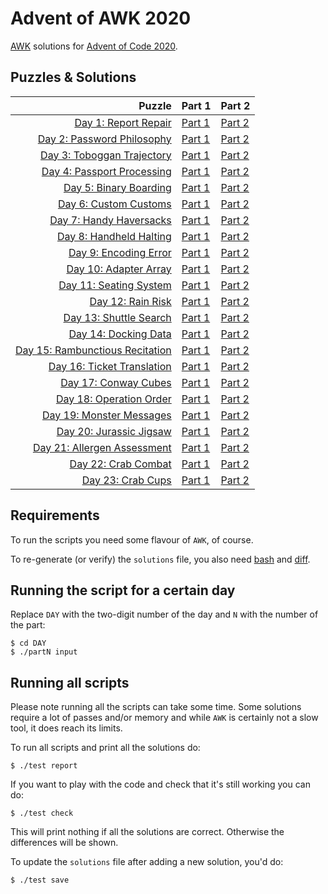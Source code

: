 # Advent of AWK 2020

[AWK](https://en.wikipedia.org/wiki/AWK) solutions for
[Advent of Code 2020](https://adventofcode.com/2020).

## Puzzles & Solutions

| Puzzle                                | Part 1             | Part 2             |
| -------------------------------------:| ------------------ | ------------------ |
| [Day 1: Report Repair][1]             | [Part 1](01/part1) | [Part 2](01/part2) |
| [Day 2: Password Philosophy][2]       | [Part 1](02/part1) | [Part 2](02/part2) |
| [Day 3: Toboggan Trajectory][3]       | [Part 1](03/part1) | [Part 2](03/part2) |
| [Day 4: Passport Processing][4]       | [Part 1](04/part1) | [Part 2](04/part2) |
| [Day 5: Binary Boarding][5]           | [Part 1](05/part1) | [Part 2](05/part2) |
| [Day 6: Custom Customs][6]            | [Part 1](06/part1) | [Part 2](06/part2) |
| [Day 7: Handy Haversacks][7]          | [Part 1](07/part1) | [Part 2](07/part2) |
| [Day 8: Handheld Halting][8]          | [Part 1](08/part1) | [Part 2](08/part2) |
| [Day 9: Encoding Error][9]            | [Part 1](09/part1) | [Part 2](09/part2) |
| [Day 10: Adapter Array][10]           | [Part 1](10/part1) | [Part 2](10/part2) |
| [Day 11: Seating System ][11]         | [Part 1](11/part1) | [Part 2](11/part2) |
| [Day 12: Rain Risk][12]               | [Part 1](12/part1) | [Part 2](12/part2) |
| [Day 13: Shuttle Search][13]          | [Part 1](13/part1) | [Part 2](13/part2) |
| [Day 14: Docking Data][14]            | [Part 1](14/part1) | [Part 2](14/part2) |
| [Day 15: Rambunctious Recitation][15] | [Part 1](15/part1) | [Part 2](15/part2) |
| [Day 16: Ticket Translation][16]      | [Part 1](16/part1) | [Part 2](16/part2) |
| [Day 17: Conway Cubes][17]            | [Part 1](17/part1) | [Part 2](17/part2) |
| [Day 18: Operation Order][18]         | [Part 1](18/part1) | [Part 2](18/part2) |
| [Day 19: Monster Messages][19]        | [Part 1](19/part1) | [Part 2](19/part2) |
| [Day 20: Jurassic Jigsaw][20]         | [Part 1](20/part1) | [Part 2](20/part2) |
| [Day 21: Allergen Assessment][21]     | [Part 1](21/part1) | [Part 2](21/part2) |
| [Day 22: Crab Combat][22]             | [Part 1](22/part1) | [Part 2](22/part2) |
| [Day 23: Crab Cups][23]               | [Part 1](23/part1) | [Part 2](23/part2) |

## Requirements

To run the scripts you need some flavour of `AWK`, of course.

To re-generate (or verify) the `solutions` file, you also need
[bash](https://en.wikipedia.org/wiki/Bash_(Unix_shell)) and
[diff](https://en.wikipedia.org/wiki/Diff).

## Running the script for a certain day

Replace `DAY` with the two-digit number of the day and `N` with the number
of the part:

	$ cd DAY
	$ ./partN input

## Running all scripts

Please note running all the scripts can take some time.
Some solutions require a lot of passes and/or memory and while `AWK` is
certainly not a slow tool, it does reach its limits.

To run all scripts and print all the solutions do:

	$ ./test report

If you want to play with the code and check that it's still working you can
do:

	$ ./test check

This will print nothing if all the solutions are correct.
Otherwise the differences will be shown.

To update the `solutions` file after adding a new solution, you'd do:

	$ ./test save

[1]: https://adventofcode.com/2020/day/1
[2]: https://adventofcode.com/2020/day/2
[3]: https://adventofcode.com/2020/day/3
[4]: https://adventofcode.com/2020/day/4
[5]: https://adventofcode.com/2020/day/5
[6]: https://adventofcode.com/2020/day/6
[7]: https://adventofcode.com/2020/day/7
[8]: https://adventofcode.com/2020/day/8
[9]: https://adventofcode.com/2020/day/9
[10]: https://adventofcode.com/2020/day/10
[11]: https://adventofcode.com/2020/day/11
[12]: https://adventofcode.com/2020/day/12
[13]: https://adventofcode.com/2020/day/13
[14]: https://adventofcode.com/2020/day/14
[15]: https://adventofcode.com/2020/day/15
[16]: https://adventofcode.com/2020/day/16
[17]: https://adventofcode.com/2020/day/17
[18]: https://adventofcode.com/2020/day/18
[19]: https://adventofcode.com/2020/day/19
[20]: https://adventofcode.com/2020/day/20
[21]: https://adventofcode.com/2020/day/21
[22]: https://adventofcode.com/2020/day/22
[23]: https://adventofcode.com/2020/day/23

